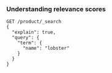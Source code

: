 ### Understanding relevance scores

```
GET /product/_search
{
  "explain": true,
  "query": {
    "term": {
      "name": "lobster"
    }
  }
}
```